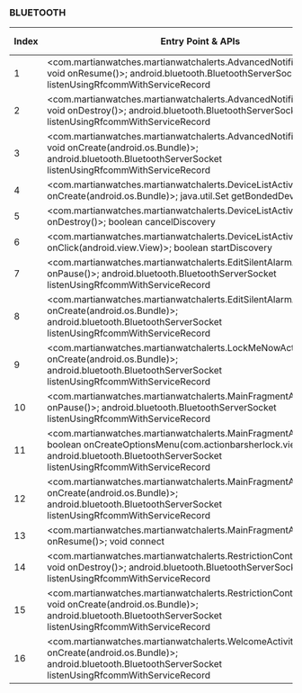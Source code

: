 ### BLUETOOTH
| Index | Entry Point & APIs | Screen shot | Resource id | Label |
| ------------- | ------------- | ------------- |-------------|-------------|
| 1 | <com.martianwatches.martianwatchalerts.AdvancedNotificationActivity: void onResume()>; android.bluetooth.BluetoothServerSocket listenUsingRfcommWithServiceRecord | ![](D:\COSMOS\output\py\Play_win8\Social\com.martianwatches.martianwatchnotifier\com.martianwatches.martianwatchalerts.AdvancedNotificationActivity.png) |  | |
| 2 | <com.martianwatches.martianwatchalerts.AdvancedNotificationActivity: void onDestroy()>; android.bluetooth.BluetoothServerSocket listenUsingRfcommWithServiceRecord | ![](D:\COSMOS\output\py\Play_win8\Social\com.martianwatches.martianwatchnotifier\com.martianwatches.martianwatchalerts.AdvancedNotificationActivity.png) |  | |
| 3 | <com.martianwatches.martianwatchalerts.AdvancedNotificationActivity: void onCreate(android.os.Bundle)>; android.bluetooth.BluetoothServerSocket listenUsingRfcommWithServiceRecord | ![](D:\COSMOS\output\py\Play_win8\Social\com.martianwatches.martianwatchnotifier\com.martianwatches.martianwatchalerts.AdvancedNotificationActivity.png) |  | |
| 4 | <com.martianwatches.martianwatchalerts.DeviceListActivity: void onCreate(android.os.Bundle)>; java.util.Set getBondedDevices | ![](D:\COSMOS\output\py\Play_win8\Social\com.martianwatches.martianwatchnotifier\com.martianwatches.martianwatchalerts.DeviceListActivity.png) |  | |
| 5 | <com.martianwatches.martianwatchalerts.DeviceListActivity: void onDestroy()>; boolean cancelDiscovery | ![](D:\COSMOS\output\py\Play_win8\Social\com.martianwatches.martianwatchnotifier\com.martianwatches.martianwatchalerts.DeviceListActivity.png) |  | |
| 6 | <com.martianwatches.martianwatchalerts.DeviceListActivity$1: void onClick(android.view.View)>; boolean startDiscovery | ![](D:\COSMOS\output\py\Play_win8\Social\com.martianwatches.martianwatchnotifier\com.martianwatches.martianwatchalerts.DeviceListActivity.png) |  | |
| 7 | <com.martianwatches.martianwatchalerts.EditSilentAlarmActivity: void onPause()>; android.bluetooth.BluetoothServerSocket listenUsingRfcommWithServiceRecord | ![](D:\COSMOS\output\py\Play_win8\Social\com.martianwatches.martianwatchnotifier\com.martianwatches.martianwatchalerts.EditSilentAlarmActivity.png) |  | |
| 8 | <com.martianwatches.martianwatchalerts.EditSilentAlarmActivity: void onCreate(android.os.Bundle)>; android.bluetooth.BluetoothServerSocket listenUsingRfcommWithServiceRecord | ![](D:\COSMOS\output\py\Play_win8\Social\com.martianwatches.martianwatchnotifier\com.martianwatches.martianwatchalerts.EditSilentAlarmActivity.png) |  | |
| 9 | <com.martianwatches.martianwatchalerts.LockMeNowActivity: void onCreate(android.os.Bundle)>; android.bluetooth.BluetoothServerSocket listenUsingRfcommWithServiceRecord | ![](D:\COSMOS\output\py\Play_win8\Social\com.martianwatches.martianwatchnotifier\com.martianwatches.martianwatchalerts.LockMeNowActivity.png) |  | |
| 10 | <com.martianwatches.martianwatchalerts.MainFragmentActivity: void onPause()>; android.bluetooth.BluetoothServerSocket listenUsingRfcommWithServiceRecord | ![](D:\COSMOS\output\py\Play_win8\Social\com.martianwatches.martianwatchnotifier\com.martianwatches.martianwatchalerts.MainFragmentActivity.png) |  | |
| 11 | <com.martianwatches.martianwatchalerts.MainFragmentActivity: boolean onCreateOptionsMenu(com.actionbarsherlock.view.Menu)>; android.bluetooth.BluetoothServerSocket listenUsingRfcommWithServiceRecord | ![](D:\COSMOS\output\py\Play_win8\Social\com.martianwatches.martianwatchnotifier\com.martianwatches.martianwatchalerts.MainFragmentActivity.png) |  | |
| 12 | <com.martianwatches.martianwatchalerts.MainFragmentActivity: void onCreate(android.os.Bundle)>; android.bluetooth.BluetoothServerSocket listenUsingRfcommWithServiceRecord | ![](D:\COSMOS\output\py\Play_win8\Social\com.martianwatches.martianwatchnotifier\com.martianwatches.martianwatchalerts.MainFragmentActivity.png) |  | |
| 13 | <com.martianwatches.martianwatchalerts.MainFragmentActivity: void onResume()>; void connect | ![](D:\COSMOS\output\py\Play_win8\Social\com.martianwatches.martianwatchnotifier\com.martianwatches.martianwatchalerts.MainFragmentActivity.png) |  | |
| 14 | <com.martianwatches.martianwatchalerts.RestrictionControlActivity: void onDestroy()>; android.bluetooth.BluetoothServerSocket listenUsingRfcommWithServiceRecord | ![](D:\COSMOS\output\py\Play_win8\Social\com.martianwatches.martianwatchnotifier\com.martianwatches.martianwatchalerts.RestrictionControlActivity.png) |  | |
| 15 | <com.martianwatches.martianwatchalerts.RestrictionControlActivity: void onCreate(android.os.Bundle)>; android.bluetooth.BluetoothServerSocket listenUsingRfcommWithServiceRecord | ![](D:\COSMOS\output\py\Play_win8\Social\com.martianwatches.martianwatchnotifier\com.martianwatches.martianwatchalerts.RestrictionControlActivity.png) |  | |
| 16 | <com.martianwatches.martianwatchalerts.WelcomeActivity: void onCreate(android.os.Bundle)>; android.bluetooth.BluetoothServerSocket listenUsingRfcommWithServiceRecord | ![](D:\COSMOS\output\py\Play_win8\Social\com.martianwatches.martianwatchnotifier\com.martianwatches.martianwatchalerts.WelcomeActivity.png) |  | |
